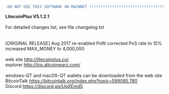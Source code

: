 ```diff
-DO NOT USE THIS SOFTWARE ON MAINNET !!!!!!!!!!!!!!!!!!!!!!!!!!!!!!!!!!!!!!!!!!!!
```

<b>LitecoinPlus V5.1.2.1</b> <br>
<br>
For detailed changes list, see file changelog.txt
<br>
<br>
<br>
[ORIGINAL RELEASE]
Aug 2017
  re-enabled PoW
  corrected PoS rate to 15%
  increased MAX_MONEY to 4,000,000
<br>
<br>
web site http://litecoinplus.co/<br>
explorer http://lcp.altcoinwarz.com/<br>
<br>
windows-QT and macOS-QT wallets can be downloaded from the web site<br>
BitcoinTalk https://bitcointalk.org/index.php?topic=599095.780<br>
Discord https://discord.gg/UqXEmd5


